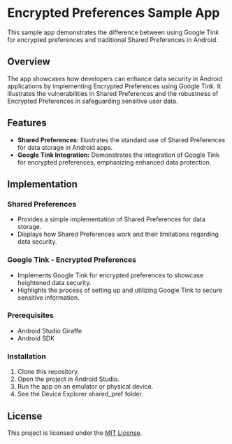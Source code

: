 # Encrypted Preferences Sample App

This sample app demonstrates the difference between using Google Tink for encrypted preferences and traditional Shared Preferences in Android.

## Overview

The app showcases how developers can enhance data security in Android applications by implementing Encrypted Preferences using Google Tink. It illustrates the vulnerabilities in Shared Preferences and the robustness of Encrypted Preferences in safeguarding sensitive user data.

## Features

- **Shared Preferences:** Illustrates the standard use of Shared Preferences for data storage in Android apps.
- **Google Tink Integration:** Demonstrates the integration of Google Tink for encrypted preferences, emphasizing enhanced data protection.

## Implementation

### Shared Preferences
- Provides a simple implementation of Shared Preferences for data storage.
- Displays how Shared Preferences work and their limitations regarding data security.

### Google Tink - Encrypted Preferences
- Implements Google Tink for encrypted preferences to showcase heightened data security.
- Highlights the process of setting up and utilizing Google Tink to secure sensitive information.

### Prerequisites
- Android Studio Giraffe
- Android SDK

### Installation
1. Clone this repository.
2. Open the project in Android Studio.
3. Run the app on an emulator or physical device.
4. See the Device Explorer shared_pref folder.
   
## License

This project is licensed under the [MIT License](LICENSE).
